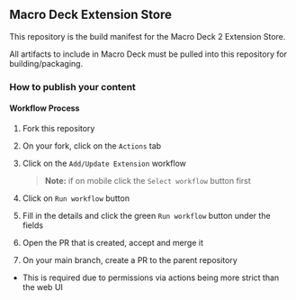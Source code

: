 ## Macro Deck Extension Store
This repository is the build manifest for the Macro Deck 2 Extension Store.

All artifacts to include in Macro Deck must be pulled into this repository for building/packaging.

### How to publish your content

#### Workflow Process
1. Fork this repository
2. On your fork, click on the `Actions` tab
3. Click on the `Add/Update Extension` workflow

   > **Note:** if on mobile click the `Select workflow` button first
   
4. Click on `Run workflow` button
5. Fill in the details and click the green `Run workflow` button under the fields
6. Open the PR that is created, accept and merge it
7. On your main branch, create a PR to the parent repository
  - This is required due to permissions via actions being more strict than the web UI
